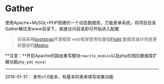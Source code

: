 # Gather
使用Apache+MySQL+PHP搭建的一个动态数据库，万能表单系统，将项目目录Gather解压至www目录下，直接访问目录即可开始进入配置

> 前端采用[bootstrap](http://v3.bootcss.com/)开源框架
> web框架使用轻量级[Flight](http://flightphp.com/)
> 数据库操作则是更轻量级的[Medoo](http://medoo.in/)

**注意：**开启Apache的路由重写模块`rewrite_module`以及php的相应数据库扩展功能`php_pdo_mysql`

----------

2016-01-31：
发布v1.0版本，有基本的表单填写收集功能
